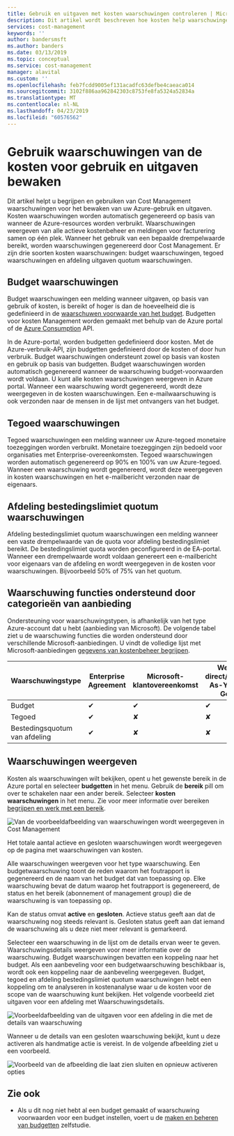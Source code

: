 ```yaml
---
title: Gebruik en uitgaven met kosten waarschuwingen controleren | Microsoft Docs
description: Dit artikel wordt beschreven hoe kosten help waarschuwingen bewaken van gebruik en uitgaven in Azure Cost Management.
services: cost-management
keywords: ''
author: bandersmsft
ms.author: banders
ms.date: 03/13/2019
ms.topic: conceptual
ms.service: cost-management
manager: alavital
ms.custom: ''
ms.openlocfilehash: feb7fcdd9005ef131acadfc63defbe4caeaca014
ms.sourcegitcommit: 3102f886aa962842303c8753fe8fa5324a52834a
ms.translationtype: MT
ms.contentlocale: nl-NL
ms.lasthandoff: 04/23/2019
ms.locfileid: "60576562"
---
```

# <a name="use-cost-alerts-to-monitor-usage-and-spending"></a>Gebruik waarschuwingen van de kosten voor gebruik en uitgaven bewaken

Dit artikel helpt u begrijpen en gebruiken van Cost Management waarschuwingen voor het bewaken van uw Azure-gebruik en uitgaven. Kosten waarschuwingen worden automatisch gegenereerd op basis van wanneer de Azure-resources worden verbruikt. Waarschuwingen weergeven van alle actieve kostenbeheer en meldingen voor facturering samen op één plek. Wanneer het gebruik van een bepaalde drempelwaarde bereikt, worden waarschuwingen gegenereerd door Cost Management. Er zijn drie soorten kosten waarschuwingen: budget waarschuwingen, tegoed waarschuwingen en afdeling uitgaven quotum waarschuwingen.

## <a name="budget-alerts"></a>Budget waarschuwingen

Budget waarschuwingen een melding wanneer uitgaven, op basis van gebruik of kosten, is bereikt of hoger is dan de hoeveelheid die is gedefinieerd in de [waarschuwen voorwaarde van het budget](tutorial-acm-create-budgets.md). Budgetten voor kosten Management worden gemaakt met behulp van de Azure portal of de [Azure Consumption](https://docs.microsoft.com/rest/api/consumption) API.

In de Azure-portal, worden budgetten gedefinieerd door kosten. Met de Azure-verbruik-API, zijn budgetten gedefinieerd door de kosten of door hun verbruik. Budget waarschuwingen ondersteunt zowel op basis van kosten en gebruik op basis van budgetten. Budget waarschuwingen worden automatisch gegenereerd wanneer de waarschuwing budget-voorwaarden wordt voldaan. U kunt alle kosten waarschuwingen weergeven in Azure portal. Wanneer een waarschuwing wordt gegenereerd, wordt deze weergegeven in de kosten waarschuwingen. Een e-mailwaarschuwing is ook verzonden naar de mensen in de lijst met ontvangers van het budget.

## <a name="credit-alerts"></a>Tegoed waarschuwingen

Tegoed waarschuwingen een melding wanneer uw Azure-tegoed monetaire toezeggingen worden verbruikt. Monetaire toezeggingen zijn bedoeld voor organisaties met Enterprise-overeenkomsten. Tegoed waarschuwingen worden automatisch gegenereerd op 90% en 100% van uw Azure-tegoed. Wanneer een waarschuwing wordt gegenereerd, wordt deze weergegeven in kosten waarschuwingen en het e-mailbericht verzonden naar de eigenaars.

## <a name="department-spending-quota-alerts"></a>Afdeling bestedingslimiet quotum waarschuwingen

Afdeling bestedingslimiet quotum waarschuwingen een melding wanneer een vaste drempelwaarde van de quota voor afdeling bestedingslimiet bereikt. De bestedingslimiet quota worden geconfigureerd in de EA-portal. Wanneer een drempelwaarde wordt voldaan genereert een e-mailbericht voor eigenaars van de afdeling en wordt weergegeven in de kosten voor waarschuwingen. Bijvoorbeeld 50% of 75% van het quotum.

## <a name="supported-alert-features-by-offer-categories"></a>Waarschuwing functies ondersteund door categorieën van aanbieding

Ondersteuning voor waarschuwingstypen, is afhankelijk van het type Azure-account dat u hebt (aanbieding van Microsoft). De volgende tabel ziet u de waarschuwing functies die worden ondersteund door verschillende Microsoft-aanbiedingen. U vindt de volledige lijst met Microsoft-aanbiedingen [gegevens van kostenbeheer begrijpen](understand-cost-mgt-data.md).

| Waarschuwingstype | Enterprise Agreement | Microsoft-klantovereenkomst | Web direct/Pay-As-You-Go |
|---|---|---|---|
| Budget | ✔ | ✔ | ✔ |
| Tegoed | ✔ |✘ | ✘ |
| Bestedingsquotum van afdeling | ✔ | ✘ | ✘ |



## <a name="view-cost-alerts"></a>Waarschuwingen weergeven

Kosten als waarschuwingen wilt bekijken, opent u het gewenste bereik in de Azure portal en selecteer **budgetten** in het menu. Gebruik de **bereik** pill om over te schakelen naar een ander bereik. Selecteer **kosten waarschuwingen** in het menu. Zie voor meer informatie over bereiken [begrijpen en werk met een bereik](understand-work-scopes.md).

![Van de voorbeeldafbeelding van waarschuwingen wordt weergegeven in Cost Management](./media/cost-mgt-alerts-monitor-usage-spending/budget-alerts-fullscreen.png)

Het totale aantal actieve en gesloten waarschuwingen wordt weergegeven op de pagina met waarschuwingen van kosten.

Alle waarschuwingen weergeven voor het type waarschuwing. Een budgetwaarschuwing toont de reden waarom het foutrapport is gegenereerd en de naam van het budget dat van toepassing op. Elke waarschuwing bevat de datum waarop het foutrapport is gegenereerd, de status en het bereik (abonnement of management group) die de waarschuwing is van toepassing op.

Kan de status omvat **active** en **gesloten**. Actieve status geeft aan dat de waarschuwing nog steeds relevant is. Gesloten status geeft aan dat iemand de waarschuwing als u deze niet meer relevant is gemarkeerd.

Selecteer een waarschuwing in de lijst om de details ervan weer te geven. Waarschuwingsdetails weergeven voor meer informatie over de waarschuwing. Budget waarschuwingen bevatten een koppeling naar het budget. Als een aanbeveling voor een budgetwaarschuwing beschikbaar is, wordt ook een koppeling naar de aanbeveling weergegeven. Budget, tegoed en afdeling bestedingslimiet quotum waarschuwingen hebt een koppeling om te analyseren in kostenanalyse waar u de kosten voor de scope van de waarschuwing kunt bekijken. Het volgende voorbeeld ziet uitgaven voor een afdeling met Waarschuwingsdetails.

![Voorbeeldafbeelding van de uitgaven voor een afdeling in die met de details van waarschuwing](./media/cost-mgt-alerts-monitor-usage-spending/dept-spending-selected-with-credits.png)

Wanneer u de details van een gesloten waarschuwing bekijkt, kunt u deze activeren als handmatige actie is vereist. In de volgende afbeelding ziet u een voorbeeld.

![Voorbeeld van de afbeelding die laat zien sluiten en opnieuw activeren opties](./media/cost-mgt-alerts-monitor-usage-spending/Dismiss-reactivate-options.png)

## <a name="see-also"></a>Zie ook

- Als u dit nog niet hebt al een budget gemaakt of waarschuwing voorwaarden voor een budget instellen, voert u de [maken en beheren van budgetten](tutorial-acm-create-budgets.md) zelfstudie.
